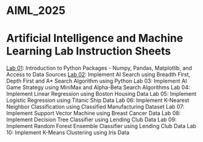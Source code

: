 # AIML_2025
# Artificial Intelligence and Machine Learning Lab Instruction Sheets 
[Lab 01](): Introduction to Python Packages - Numpy, Pandas, Matplotlib, and Access to Data Sources 
[Lab 02](): Implement AI Search using Breadth First, Depth First and A* Search Algorithm using Python 
Lab 03: Implement AI Game Strategy using MiniMax and Alpha-Beta Search Algorithms 
Lab 04: Implement Linear Regression using Boston Housing Data 
Lab 05: Implement Logistic Regression using Titanic Ship Data 
Lab 06: Implement K-Nearest Neighbor Classification using Classified Manufacturing Dataset
Lab 07: Implement Support Vector Machine using Breast Cancer Data 
Lab 08: Implement Decision Tree Classifier using Lending Club Data 
Lab 09: Implement Random Forest Ensemble Classifier using Lending Club Data 
Lab 10: Implement K-Means Clustering using Iris Data
